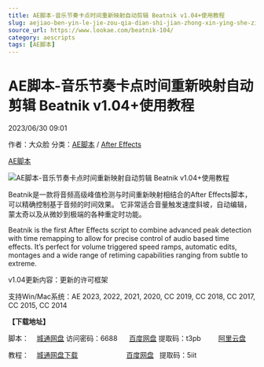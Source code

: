 ```yaml
---
title: AE脚本-音乐节奏卡点时间重新映射自动剪辑 Beatnik v1.04+使用教程
slug: aejiao-ben-yin-le-jie-zou-qia-dian-shi-jian-zhong-xin-ying-she-zi-dong-jian-ji-beatnik-v1-04-shi-yong-jiao-cheng
source_url: https://www.lookae.com/beatnik-104/
category: aescripts
tags: [AE脚本]
---
```

# AE脚本-音乐节奏卡点时间重新映射自动剪辑 Beatnik v1.04+使用教程

2023/06/30 09:01

作者：大众脸
分类：[AE脚本](https://www.lookae.com/after-effects/aescripts/) / [After Effects](https://www.lookae.com/after-effects/)

[AE脚本](https://www.lookae.com/tag/ae%e8%84%9a%e6%9c%ac/)

![AE脚本-音乐节奏卡点时间重新映射自动剪辑 Beatnik v1.04+使用教程](https://www.lookae.com/wp-content/uploads/2019/04/Beatnik.jpg "AE脚本-音乐节奏卡点时间重新映射自动剪辑 Beatnik v1.04+使用教程-LookAE.com")

Beatnik是一款将音频高级峰值检测与时间重新映射相结合的After Effects脚本，可以精确控制基于音频的时间效果。 它非常适合音量触发速度斜坡，自动编辑，蒙太奇以及从微妙到极端的各种重定时功能。

Beatnik is the first After Effects script to combine advanced peak detection with time remapping to allow for precise control of audio based time effects. It’s perfect for volume triggered speed ramps, automatic edits, montages and a wide range of retiming capabilities ranging from subtle to extreme.

v1.04更新内容：更新的许可框架

支持Win/Mac系统：AE 2023, 2022, 2021, 2020, CC 2019, CC 2018, CC 2017, CC 2015, CC 2014

**【下载地址】**

脚本：    [城通网盘](https://url70.ctfile.com/f/2827370-878950596-3fc8fe?p=4431) 访问密码：6688      [百度网盘](https://pan.baidu.com/s/1_-meAFgI5wVt_Bp6GCaPjg?pwd=t3pb) 提取码：t3pb         [阿里云盘](https://www.aliyundrive.com/s/B3JjnDUncPS)

教程：    [城通网盘下载](https://lookae.ctfile.com/fs/680462-368500750)                         [百度网盘](https://pan.baidu.com/s/1jcLGDPzS4iac8zm83Y9UlA)   提取码：5iit
